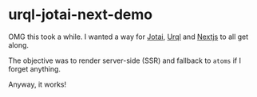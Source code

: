 # urql-jotai-next-demo

OMG this took a while.
I wanted a way for [Jotai](https://jotai.org/), [Urql](https://formidable.com/open-source/urql/) and [Nextjs](https://nextjs.org/) to all get along.

The objective was to render server-side (SSR) and fallback to `atoms` if I forget anything.

Anyway, it works!
